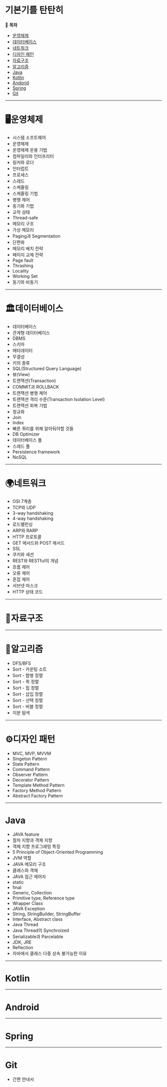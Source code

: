# 기본기를 탄탄히
📄 **목차**

- [운영체제](https://github.com/rxjw95/Knowledge/blob/master/Computer_Science/%EC%9A%B4%EC%98%81%EC%B2%B4%EC%A0%9C.md)
- [데이터베이스](https://github.com/rxjw95/Knowledge/blob/master/Computer_Science/%EB%8D%B0%EC%9D%B4%ED%84%B0%EB%B2%A0%EC%9D%B4%EC%8A%A4.md)
- [네트워크](https://github.com/rxjw95/Knowledge/blob/master/Computer_Science/%EB%84%A4%ED%8A%B8%EC%9B%8C%ED%81%AC.md)
- [디자인 패턴](https://github.com/rxjw95/Knowledge/blob/master/Computer_Science/%EB%94%94%EC%9E%90%EC%9D%B8%20%ED%8C%A8%ED%84%B4.md)
- [자료구조]()
- [알고리즘](https://github.com/rxjw95/Knowledge/blob/master/Computer_Science/%EC%95%8C%EA%B3%A0%EB%A6%AC%EC%A6%98.md)
- [Java](https://github.com/rxjw95/Knowledge/blob/master/Language/Java.md)
- [Kotlin](https://github.com/rxjw95/Knowledge/blob/master/Language/Kotlin.md)
- [Andorid](https://github.com/rxjw95/Knowledge/blob/master/Dev/Andorid.md)
- [Spring](https://github.com/rxjw95/Knowledge/blob/master/Dev/Spring.md)
- [Git](https://github.com/rxjw95/Knowledge/blob/master/git%20%EC%A0%95%EB%A6%AC.md)



---



# 🖥운영체제

- 시스템 소프트웨어
- 운영체제
- 운영체제 운용 기법
- 컴파일러와 인터프리터
- 링커와 로더
- 인터럽트
- 프로세스
- 스레드
- 스케줄링
- 스케줄링 기법
- 병행 제어
- 동기화 기법
- 교착 상태
- Thread-safe
- 메모리 구조
- 가상 메모리
- Paging과 Segmentation
- 단편화
- 메모리 배치 전략
- 페이지 교체 전략
- Page fault
- Thrashing
- Locality
- Working Set
- 동기와 비동기

---



# 🏛데이터베이스

- 데이터베이스
- 관계형 데이터베이스
- DBMS
- 스키마
- 메타데이터
- 무결성
- 키의 종류
- SQL(Structured Query Language)
- 뷰(View)
- 트랜잭션(Transaction)
- COMMIT과 ROLLBACK
- 트랜잭션 병행 제어
- 트랜잭션 격리 수준(Transaction Isolation Level)
- 트랜잭션 회복 기법
- 정규화
- Join
- Index
- 빠른 쿼리를 위해 알아둬야할 것들
- DB Optimizer
- 데이터베이스 풀
- 스레드 풀
- Persistence framework
- NoSQL



---



# 🌍네트워크

- OSI 7계층
- TCP와 UDP
- 3-way handshaking
- 4-way handshaking
- 로드밸런싱
- ARP와 RARP
- HTTP 프로토콜
- GET 메서드와 POST 메서드
- SSL
- 쿠키와 세션
- REST와 RESTful의 개념
- 흐름 제어
- 오류 제어
- 혼잡 제어
- 서브넷 마스크
- HTTP 상태 코드



---



# 🧩자료구조





---



# 🎉알고리즘

- DFS/BFS
- Sort - 카운팅 소트
- Sort - 합병 정렬
- Sort - 퀵 정렬
- Sort - 힙 정렬
- Sort - 삽입 정렬
- Sort - 선택 정렬
- Sort - 버블 정렬
- 이분 탐색



---



# ⚙디자인 패턴

- MVC, MVP, MVVM
- Singeton Pattern
- State Pattern
- Command Pattern
- Observer Pattern
- Decorator Pattern
- Template Method Pattern
- Factory Method Pattern
- Abstract Factory Pattern





---



# Java

- JAVA feature
- 절차 지향과 객체 지향
- 객체 지향 프로그래밍 특징
- 5 Principle of Object-Oriented Programming
- JVM 역할
- JAVA 메모리 구조
- 클래스와 객체
- JAVA 접근 제어자
- static
- final
- Generic, Collection
- Primitive type, Reference type
- Wrapper Class
- JAVA Exception
- String, StringBuilder, StringBuffer
- Interface, Abstract class
- Java Thread
- Java Thread의 Synchroized
- Serializable과 Parcelable
- JDK, JRE
- Reflection
- 자바에서 클래스 다중 상속 불가능한 이유





---



# Kotlin





---



# Android





---



# Spring





---

# Git

- 간편 안내서